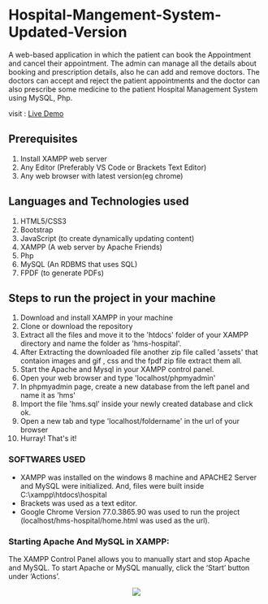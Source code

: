 # Hospital-Mangement-System-Updated-Version
 A web-based application in which the patient can book the Appointment and cancel their appointment. The admin can manage all the details about booking and prescription           details, also he can add and remove doctors. The doctors can accept and reject the patient appointments and the doctor can also prescribe some medicine to the patient
  Hospital Management System using MySQL, Php.
  
  visit : [Live Demo](https://ganapathydawecare.000webhostapp.com/)
  
## Prerequisites
1. Install XAMPP web server
2. Any Editor (Preferably VS Code or Brackets Text Editor)
3. Any web browser with latest version(eg chrome)

## Languages and Technologies used
1. HTML5/CSS3
2. Bootstrap
3. JavaScript (to create dynamically updating content)
4. XAMPP (A web server by Apache Friends)
5. Php
6. MySQL (An RDBMS that uses SQL)
7. FPDF (to generate PDFs)

## Steps to run the project in your machine
1. Download and install XAMPP in your machine
2. Clone or download the repository
3. Extract all the files and move it to the 'htdocs' folder of your XAMPP directory and name the folder as 'hms-hospital'.
4. After Extracting the downloaded file another zip file called 'assets' that contaion images and gif , css and the fpdf zip file extract them all.
5. Start the Apache and Mysql in your XAMPP control panel.
6. Open your web browser and type 'localhost/phpmyadmin'
7. In phpmyadmin page, create a new database from the left panel and name it as 'hms'
8. Import the file 'hms.sql' inside your newly created database and click ok.
9. Open a new tab and type 'localhost/foldername' in the url of your browser
10. Hurray! That's it!
    
### SOFTWARES USED
  - XAMPP was installed on the windows 8 machine and APACHE2 Server and MySQL were initialized. And, files were built inside C:\xampp\htdocs\hospital
  - Brackets was used as a text editor.
  - Google Chrome Version 77.0.3865.90 was used to run the project (localhost/hms-hospital/home.html was used as the url).
  

### Starting Apache And MySQL in XAMPP:
  The XAMPP Control Panel allows you to manually start and stop Apache and MySQL. To start Apache or MySQL manually, click the ‘Start’ button under ‘Actions’.
  
  
<p align="center"><img src="https://user-images.githubusercontent.com/36665975/59350977-fcc68900-8d3a-11e9-9450-e5c478497caa.png"></p>

